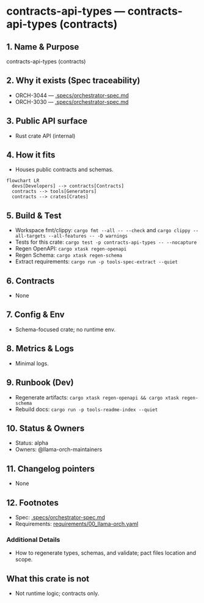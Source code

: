 # contracts-api-types — contracts-api-types (contracts)

## 1. Name & Purpose

contracts-api-types (contracts)

## 2. Why it exists (Spec traceability)

- ORCH-3044 — [.specs/orchestrator-spec.md](../../.specs/orchestrator-spec.md#orch-3044)
- ORCH-3030 — [.specs/orchestrator-spec.md](../../.specs/orchestrator-spec.md#orch-3030)


## 3. Public API surface

- Rust crate API (internal)

## 4. How it fits

- Houses public contracts and schemas.

```mermaid
flowchart LR
  devs[Developers] --> contracts[Contracts]
  contracts --> tools[Generators]
  contracts --> crates[Crates]
```

## 5. Build & Test

- Workspace fmt/clippy: `cargo fmt --all -- --check` and `cargo clippy --all-targets --all-features
-- -D warnings`
- Tests for this crate: `cargo test -p contracts-api-types -- --nocapture`
- Regen OpenAPI: `cargo xtask regen-openapi`
- Regen Schema: `cargo xtask regen-schema`
- Extract requirements: `cargo run -p tools-spec-extract --quiet`


## 6. Contracts

- None


## 7. Config & Env

- Schema-focused crate; no runtime env.

## 8. Metrics & Logs

- Minimal logs.

## 9. Runbook (Dev)

- Regenerate artifacts: `cargo xtask regen-openapi && cargo xtask regen-schema`
- Rebuild docs: `cargo run -p tools-readme-index --quiet`


## 10. Status & Owners

- Status: alpha
- Owners: @llama-orch-maintainers

## 11. Changelog pointers

- None

## 12. Footnotes

- Spec: [.specs/orchestrator-spec.md](../../.specs/orchestrator-spec.md)
- Requirements: [requirements/00_llama-orch.yaml](../../requirements/00_llama-orch.yaml)

### Additional Details
- How to regenerate types, schemas, and validate; pact files location and scope.


## What this crate is not

- Not runtime logic; contracts only.

